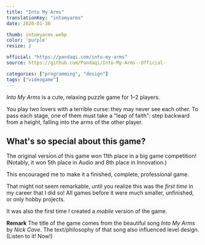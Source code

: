 ```yaml
---
title: "Into My Arms"
translationKey: "intomyarms"
date: 2020-01-30

thumb: intomyarms.webp
color: 'purple'
resize: 2

official: "https://pandaqi.com/into-my-arms"
source: https://github.com/Pandaqi/Into-My-Arms--Official-

categories: ["programming", "design"]
tags: ["videogame"]
---
```


_Into My Arms_ is a cute, relaxing puzzle game for 1&ndash;2 players.

You play two lovers with a terrible curse: they may never see each other. To pass each stage, one of them must take a "leap of faith": step backward from a height, falling into the arms of the other player.

## What's so special about this game?
The original version of this game won 11th place in a big game competition! (Notably, it won 5th place in Audio and 8th place in Innovation.)

This encouraged me to make it a finished, complete, professional game. 

That might not seem remarkable, until you realize this was the _first time_ in my career that I did so! All games before it were much smaller, unfinished, or only hobby projects.

It was also the first time I created a _mobile_ version of the game.

**Remark** The title of the game comes from the beautiful song _Into My Arms_ by _Nick Cave_. The text/philosophy of that song also influenced level design. (Listen to it! Now!)
